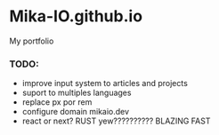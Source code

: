 # Mika-IO.github.io

My portfolio

### TODO:

- improve input system to articles and projects
- suport to multiples languages
- replace px por rem
- configure domain mikaio.dev
- react or next? RUST yew?????????? BLAZING FAST
